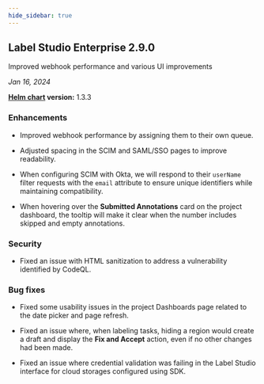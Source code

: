 ```yaml
---
hide_sidebar: true
---
```


## Label Studio Enterprise 2.9.0

<div class="onprem-highlight">Improved webhook performance and various UI improvements</div>

*Jan 16, 2024*

**[Helm chart](https://github.com/HumanSignal/charts/tree/master/heartex/label-studio) version:** 1.3.3

### Enhancements

- Improved webhook performance by assigning them to their own queue.

- Adjusted spacing in the SCIM and SAML/SSO pages to improve readability.

- When configuring SCIM with Okta, we will respond to their `userName` filter requests with the `email` attribute to ensure unique identifiers while maintaining compatibility.

- When hovering over the **Submitted Annotations** card on the project dashboard, the tooltip will make it clear when the number includes skipped and empty annotations.


### Security

- Fixed an issue with HTML sanitization to address a vulnerability identified by CodeQL.


### Bug fixes

- Fixed some usability issues in the project Dashboards page related to the date picker and page refresh.

- Fixed an issue where, when labeling tasks, hiding a region would create a draft and display the **Fix and Accept** action, even if no other changes had been made.

- Fixed an issue where credential validation was failing in the Label Studio interface for cloud storages configured using SDK.

